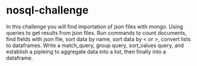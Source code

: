 # nosql-challenge
In this challenge you will find importation of json files with mongo. Using queries to get results from json files. Run commands to count documents, find fields with json file, sort data by name, sort data by < or >, convert lists to dataframes. Write a match_query, group query, sort_values query, and establish a pipleing to aggregate data into a list, then finally into a dataframe. 
